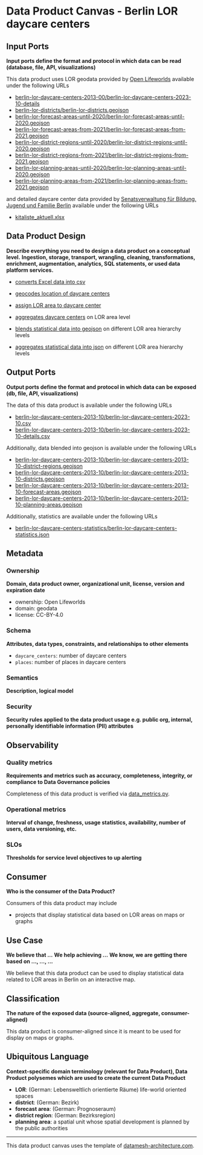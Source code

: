 # Data Product Canvas - Berlin LOR daycare centers

## Input Ports

**Input ports define the format and protocol in which data can be read (database, file, API, visualizations)**

This data product uses LOR geodata provided by [Open Lifeworlds](https://github.com/open-lifeworlds) available under the
following URLs

* [berlin-lor-daycare-centers-2013-00/berlin-lor-daycare-centers-2023-10-details](https://raw.githubusercontent.com/open-lifeworlds/open-lifeworlds-data-product-berlin-lor-daycare-centers/main/data/berlin-lor-daycare-centers-2013-00/berlin-lor-daycare-centers-2023-10-details.csv)
* [berlin-lor-districts/berlin-lor-districts.geojson](https://raw.githubusercontent.com/open-lifeworlds/open-lifeworlds-data-product-berlin-lor-geodata/main/data/berlin-lor-districts/berlin-lor-districts.geojson)
* [berlin-lor-forecast-areas-until-2020/berlin-lor-forecast-areas-until-2020.geojson](https://raw.githubusercontent.com/open-lifeworlds/open-lifeworlds-data-product-berlin-lor-geodata/main/data/berlin-lor-forecast-areas-until-2020/berlin-lor-forecast-areas-until-2020.geojson)
* [berlin-lor-forecast-areas-from-2021/berlin-lor-forecast-areas-from-2021.geojson](https://raw.githubusercontent.com/open-lifeworlds/open-lifeworlds-data-product-berlin-lor-geodata/main/data/berlin-lor-forecast-areas-from-2021/berlin-lor-forecast-areas-from-2021.geojson)
* [berlin-lor-district-regions-until-2020/berlin-lor-district-regions-until-2020.geojson](https://raw.githubusercontent.com/open-lifeworlds/open-lifeworlds-data-product-berlin-lor-geodata/main/data/berlin-lor-district-regions-until-2020/berlin-lor-district-regions-until-2020.geojson)
* [berlin-lor-district-regions-from-2021/berlin-lor-district-regions-from-2021.geojson](https://raw.githubusercontent.com/open-lifeworlds/open-lifeworlds-data-product-berlin-lor-geodata/main/data/berlin-lor-district-regions-from-2021/berlin-lor-district-regions-from-2021.geojson)
* [berlin-lor-planning-areas-until-2020/berlin-lor-planning-areas-until-2020.geojson](https://raw.githubusercontent.com/open-lifeworlds/open-lifeworlds-data-product-berlin-lor-geodata/main/data/berlin-lor-planning-areas-until-2020/berlin-lor-planning-areas-until-2020.geojson)
* [berlin-lor-planning-areas-from-2021/berlin-lor-planning-areas-from-2021.geojson](https://raw.githubusercontent.com/open-lifeworlds/open-lifeworlds-data-product-berlin-lor-geodata/main/data/berlin-lor-planning-areas-from-2021/berlin-lor-planning-areas-from-2021.geojson)

and detailed daycare center data provided by [Senatsverwaltung für Bildung, Jugend und Familie Berlin](https://www.berlin.de/sen/bildung/service/daten/) available under the following
URLs

* [kitaliste_aktuell.xlsx](https://www.berlin.de/sen/jugend/traegerservice/kitaliste_aktuell.xlsx)

## Data Product Design

**Describe everything you need to design a data product on a conceptual level.**
**Ingestion, storage, transport, wrangling, cleaning, transformations, enrichment, augmentation, analytics, SQL
statements, or used data platform services.**

* [converts Excel data into csv](../lib/transform/data_csv_converter.py)
* [geocodes location of daycare centers](../lib/transform/data_geocoder.py)
* [assign LOR area to daycare center](../lib/transform/data_lor_area_assigner.py)

* [aggregates daycare centers](../lib/transform/data_aggregator.py) on LOR area level
* [blends statistical data into geojson](../lib/transform/data_blender.py) on different LOR area hierarchy levels
* [aggregates statistical data into json](../lib/transform/data_blender.py) on different LOR area hierarchy levels

## Output Ports

**Output ports define the format and protocol in which data can be exposed (db, file, API, visualizations)**

The data of this data product is available under the following URLs

* [berlin-lor-daycare-centers-2013-10/berlin-lor-daycare-centers-2023-10.csv](https://raw.githubusercontent.com/open-lifeworlds/open-lifeworlds-data-product-berlin-lor-daycare-centers/main/data/berlin-lor-daycare-centers-2013-00/berlin-lor-daycare-centers-2023-10.csv)
* [berlin-lor-daycare-centers-2013-10/berlin-lor-daycare-centers-2023-10-details.csv](https://raw.githubusercontent.com/open-lifeworlds/open-lifeworlds-data-product-berlin-lor-daycare-centers/main/data/berlin-lor-daycare-centers-2013-00/berlin-lor-daycare-centers-2023-10-details.csv)

Additionally, data blended into geojson is available under the following URLs

* [berlin-lor-daycare-centers-2013-10/berlin-lor-daycare-centers-2013-10-district-regions.geojson](https://raw.githubusercontent.com/open-lifeworlds/open-lifeworlds-data-product-berlin-lor-daycare-centers/main/data/berlin-lor-daycare-centers-2013-10/berlin-lor-daycare-centers-2013-10-district-regions.geojson)
* [berlin-lor-daycare-centers-2013-10/berlin-lor-daycare-centers-2013-10-districts.geojson](https://raw.githubusercontent.com/open-lifeworlds/open-lifeworlds-data-product-berlin-lor-daycare-centers/main/data/berlin-lor-daycare-centers-2013-10/berlin-lor-daycare-centers-2013-10-districts.geojson)
* [berlin-lor-daycare-centers-2013-10/berlin-lor-daycare-centers-2013-10-forecast-areas.geojson](https://raw.githubusercontent.com/open-lifeworlds/open-lifeworlds-data-product-berlin-lor-daycare-centers/main/data/berlin-lor-daycare-centers-2013-10/berlin-lor-daycare-centers-2013-10-forecast-areas.geojson)
* [berlin-lor-daycare-centers-2013-10/berlin-lor-daycare-centers-2013-10-planning-areas.geojson](https://raw.githubusercontent.com/open-lifeworlds/open-lifeworlds-data-product-berlin-lor-daycare-centers/main/data/berlin-lor-daycare-centers-2013-10/berlin-lor-daycare-centers-2013-10-planning-areas.geojson)

Additionally, statistics are available under the following URLs

* [berlin-lor-daycare-centers-statistics/berlin-lor-daycare-centers-statistics.json](https://raw.githubusercontent.com/open-lifeworlds/open-lifeworlds-data-product-berlin-lor-daycare-centers/main/data/berlin-lor-daycare-centers-statistics/berlin-lor-daycare-centers-statistics.json)

## Metadata

### Ownership

**Domain, data product owner, organizational unit, license, version and expiration date**

* ownership: Open Lifeworlds
* domain: geodata
* license: CC-BY-4.0

### Schema

**Attributes, data types, constraints, and relationships to other elements**

* `daycare_centers`: number of daycare centers
* `places`: number of places in daycare centers

### Semantics

**Description, logical model**

### Security

**Security rules applied to the data product usage e.g. public org, internal, personally identifiable information (PII)
attributes**

## Observability

### Quality metrics

**Requirements and metrics such as accuracy, completeness, integrity, or compliance to Data Governance policies**

Completeness of this data product is verified via [data_metrics.py](../lib/metrics/data_completeness.py).

### Operational metrics

**Interval of change, freshness, usage statistics, availability, number of users, data versioning, etc.**

### SLOs

**Thresholds for service level objectives to up alerting**

## Consumer

**Who is the consumer of the Data Product?**

Consumers of this data product may include

* projects that display statistical data based on LOR areas on maps or graphs

## Use Case

**We believe that ...**
**We help achieving ...**
**We know, we are getting there based on ..., ..., ...**

We believe that this data product can be used to display statistical data related to LOR areas in Berlin on an
interactive map.

## Classification

**The nature of the exposed data (source-aligned, aggregate, consumer-aligned)**

This data product is consumer-aligned since it is meant to be used for display on maps or graphs.

## Ubiquitous Language

**Context-specific domain terminology (relevant for Data Product), Data Product polysemes which are used to create the
current Data Product**

* **LOR**: (German: Lebensweltlich orientierte Räume) life-world oriented spaces
* **district**: (German: Bezirk)
* **forecast area**: (German: Prognoseraum)
* **district region**: (German: Bezirksregion)
* **planning area**: a spatial unit whose spatial development is planned by the public authorities

---
This data product canvas uses the template
of [datamesh-architecture.com](https://www.datamesh-architecture.com/data-product-canvas).
